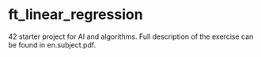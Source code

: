 # ft_linear_regression

42 starter project for AI and algorithms. 
Full description of the exercise can be found in en.subject.pdf.
